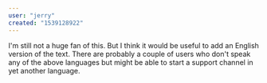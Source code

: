 ```yaml
---
user: "jerry"
created: "1539128922"
---
```


I'm still not a huge fan of this.
But I think it would be useful to add an English version of the text. There are probably a couple of users who don't speak any of the above languages but might be able to start a support channel in yet another language.
